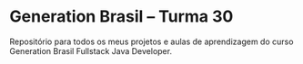 # Generation Brasil – Turma 30

Repositório para todos os meus projetos e aulas de aprendizagem do curso Generation Brasil Fullstack Java Developer.
